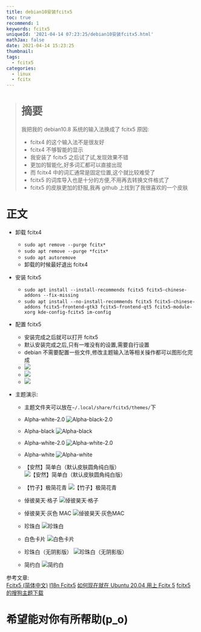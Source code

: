 ```yaml
---
title: debian10安装fcitx5
toc: true
recommend: 1
keywords: fcitx5
uniqueId: '2021-04-14 07:23:25/debian10安装fcitx5.html'
mathJax: false
date: 2021-04-14 15:23:25
thumbnail:
tags:
  - fcitx5
categories:
  - linux
  - fcitx
---
```


> # 摘要
>
> 我把我的 debian10.8 系统的输入法换成了 fcitx5
> 原因:
>
> - fcitx4 的这个输入法不是很友好
> - fcitx4 不够智能的显示
> - 我安装了 fcitx5 之后试了试,发现效果不错
> - 更加的智能化,好多词汇都可以直接出现
> - 而 fcitx4 中的词汇通常是固定位置,这个就比较难受了
> - fcitx5 的词库导入也是十分的方便,不用再去转换文件格式了
> - fcitx5 的皮肤更加的舒服,我再 github 上找到了我很喜欢的一个皮肤

<!-- more -->

# 正文

- 卸载 fcitx4
  - `sudo apt remove --purge fcitx*`
  - `sudo apt remove --purge *fcitx*`
  - `sudo apt autoremove`
  - 卸载的时候最好退出 fcitx4
- 安装 fcitx5
  - `sudo apt install --install-recommends fcitx5 fcitx5-chinese-addons --fix-missing`
  - `sudo apt install --no-install-recommends fcitx5 fcitx5-chinese-addons fcitx5-frontend-gtk3 fcitx5-frontend-qt5 fcitx5-module-xorg kde-config-fcitx5 im-config`
- 配置 fcitx5
  - 安装完成之后就可以打开 fcitx5
  - 默认安装完成之后,只有一堆没有的设置,需要自行设置
  - debian 不需要配置一些文件,修改主题输入法等相关操作都可以图形化完成
  - ![](https://cdn.jsdelivr.net/gh/ZhangPF2000/Image@main/img/2021-04-14_15-48-28.png)
  - ![](https://cdn.jsdelivr.net/gh/ZhangPF2000/Image@main/img/2021-04-14_15-42-24.png)
  - ![](https://cdn.jsdelivr.net/gh/ZhangPF2000/Image@main/img/2021-04-14_15-47-20.png)
- 主题演示:

  - 主题文件夹可以放在`~/.local/share/fcitx5/themes/`下
  - Alpha-white-2.0
    ![Alpha-black-2.0](https://cdn.jsdelivr.net/gh/sxqsfun/fcitx5-sogou-themes@master/Alpha-black-2.0/h.png)
  - Alpha-black
    ![Alpha-black](https://cdn.jsdelivr.net/gh/sxqsfun/fcitx5-sogou-themes@master/Alpha-black/h.png)

  - Alpha-white-2.0
    ![Alpha-white-2.0](https://cdn.jsdelivr.net/gh/sxqsfun/fcitx5-sogou-themes@master/Alpha-white-2.0/h.png)

  - Alpha-white
    ![Alpha-white](https://cdn.jsdelivr.net/gh/sxqsfun/fcitx5-sogou-themes@master/Alpha-white/h.png)
  - 【安然】简单白（默认皮肤圆角纯白版）
    ![【安然】简单白（默认皮肤圆角纯白版）](https://cdn.jsdelivr.net/gh/sxqsfun/fcitx5-sogou-themes@master/【安然】简单白（默认皮肤圆角纯白版）/h.png)
  - 【竹子】极简花青
    ![【竹子】极简花青](https://cdn.jsdelivr.net/gh/sxqsfun/fcitx5-sogou-themes@master/【竹子】极简花青/h.png)
  - 倬彼昊天·格子
    ![倬彼昊天·格子](https://cdn.jsdelivr.net/gh/sxqsfun/fcitx5-sogou-themes@master/倬彼昊天·格子/h.png)
  - 倬彼昊天·灰色 MAC
    ![倬彼昊天·灰色MAC](https://cdn.jsdelivr.net/gh/sxqsfun/fcitx5-sogou-themes@master/倬彼昊天·灰色MAC/h.png)
  - 珍珠白
    ![珍珠白](https://cdn.jsdelivr.net/gh/sxqsfun/fcitx5-sogou-themes@master/珍珠白/h.png)
  - 白色卡片
    ![白色卡片](https://cdn.jsdelivr.net/gh/sxqsfun/fcitx5-sogou-themes@master/白色卡片/h.png)
  - 珍珠白（无阴影版）
    ![珍珠白（无阴影版）](https://cdn.jsdelivr.net/gh/sxqsfun/fcitx5-sogou-themes@master/珍珠白（无阴影版）/h.png)
  - 简约白
    ![简约白](https://cdn.jsdelivr.net/gh/sxqsfun/fcitx5-sogou-themes@master/简约白/h.png)

参考文章:  
[Fcitx5 (简体中文)](<https://wiki.archlinux.org/index.php/fcitx5_(%E7%AE%80%E4%BD%93%E4%B8%AD%E6%96%87)>)
[I18n Fcitx5](https://wiki.debian.org/I18n/Fcitx5)
[如何现在就在 Ubuntu 20.04 用上 Fcitx 5](https://plumz.me/archives/11740/)
[fcitx5 的搜狗主题下载](https://github.com/sxqsfun/fcitx5-sogou-themes)

# 希望能对你有所帮助(p_o)
